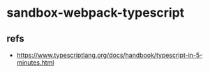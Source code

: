 # sandbox-webpack-typescript

## refs

- https://www.typescriptlang.org/docs/handbook/typescript-in-5-minutes.html
